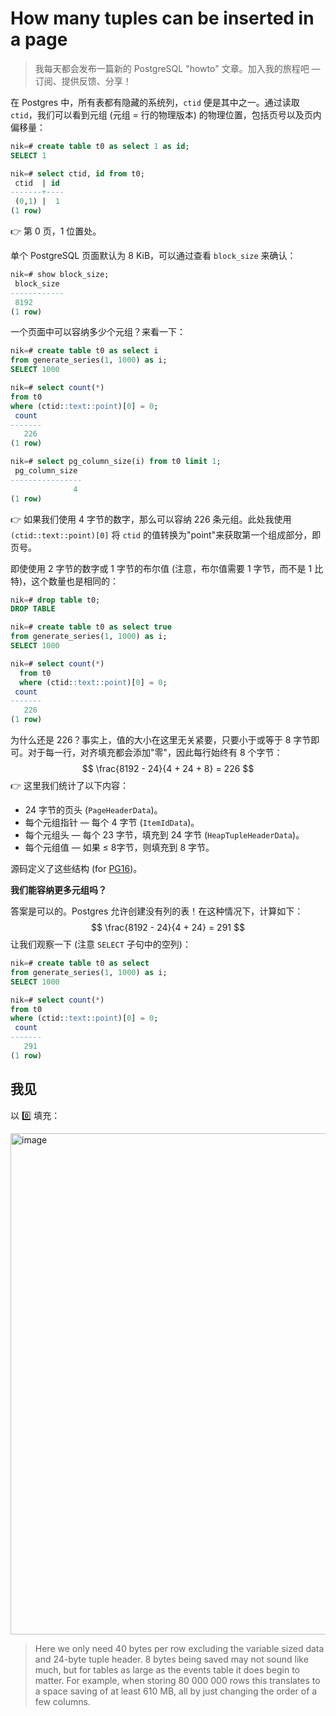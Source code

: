 # How many tuples can be inserted in a page

> 我每天都会发布一篇新的 PostgreSQL "howto" 文章。加入我的旅程吧 — 订阅、提供反馈、分享！

在 Postgres 中，所有表都有隐藏的系统列，`ctid` 便是其中之一。通过读取 `ctid`，我们可以看到元组 (元组 = 行的物理版本) 的物理位置，包括页号以及页内偏移量：

```sql
nik=# create table t0 as select 1 as id;
SELECT 1

nik=# select ctid, id from t0;
 ctid  | id
-------+----
 (0,1) |  1
(1 row)
```

👉 第 0 页，1 位置处。

单个 PostgreSQL 页面默认为 8 KiB，可以通过查看 `block_size` 来确认：

```sql
nik=# show block_size;
 block_size
------------
 8192
(1 row)
```

一个页面中可以容纳多少个元组？来看一下：

```sql
nik=# create table t0 as select i
from generate_series(1, 1000) as i;
SELECT 1000

nik=# select count(*)
from t0
where (ctid::text::point)[0] = 0;
 count
-------
   226
(1 row)

nik=# select pg_column_size(i) from t0 limit 1;
 pg_column_size
----------------
              4
(1 row)
```

👉 如果我们使用 4 字节的数字，那么可以容纳 226 条元组。此处我使用 `(ctid::text::point)[0]` 将 `ctid` 的值转换为"point"来获取第一个组成部分，即页号。

即使使用 2 字节的数字或 1 字节的布尔值 (注意，布尔值需要 1 字节，而不是 1 比特)，这个数量也是相同的：

```sql
nik=# drop table t0;
DROP TABLE

nik=# create table t0 as select true
from generate_series(1, 1000) as i;
SELECT 1000

nik=# select count(*)
  from t0
  where (ctid::text::point)[0] = 0;
 count
-------
   226
(1 row)
```

为什么还是 226？事实上，值的大小在这里无关紧要，只要小于或等于 8 字节即可。对于每一行，对齐填充都会添加"零"，因此每行始终有 8 个字节：
$$
\frac{8192 - 24}{4 + 24 + 8} = 226
$$
👉 这里我们统计了以下内容：

- 24 字节的页头 (`PageHeaderData`)。
- 每个元组指针 — 每个 4 字节 (`ItemIdData`)。
- 每个元组头 — 每个 23 字节，填充到 24 字节 (`HeapTupleHeaderData`)。
- 每个元组值 — 如果 ≤ 8字节，则填充到 8 字节。

源码定义了这些结构 (for [PG16](https://github.com/postgres/postgres/blob/REL_16_STABLE/src/include/storage/bufpage.h))。

**我们能容纳更多元组吗？**

答案是可以的。Postgres 允许创建没有列的表！在这种情况下，计算如下：
$$
\frac{8192 - 24}{4 + 24} = 291
$$
让我们观察一下 (注意 `SELECT` 子句中的空列)：

```sql
nik=# create table t0 as select
from generate_series(1, 1000) as i;
SELECT 1000

nik=# select count(*)
from t0
where (ctid::text::point)[0] = 0;
 count
-------
   291
(1 row)
```

## 我见

以 0️⃣ 填充：

<img width="802" alt="image" src="https://github.com/user-attachments/assets/419a3b1b-f4e2-4ddf-92b7-72cee45a0b54">

>Here we only need 40 bytes per row excluding the variable sized data and 24-byte tuple header. 8 bytes being saved may not sound like much, but for tables as large as the events table it does begin to matter. For example, when storing 80 000 000 rows this translates to a space saving of at least 610 MB, all by just changing the order of a few columns.
